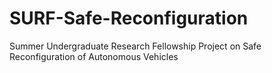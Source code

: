 # SURF-Safe-Reconfiguration
Summer Undergraduate Research Fellowship Project on Safe Reconfiguration of Autonomous Vehicles
